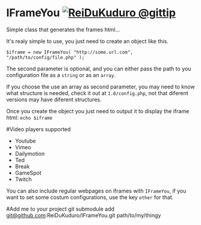 IFrameYou <a href="https://www.gittip.com/ReiDuKuduro/" target="__blank" alt="ReiDuKuduro @gittip" ><img alt="ReiDuKuduro @gittip" src="http://bottlepy.org/docs/dev/_static/Gittip.png" /></a>
=========


Simple class that generates the frames html...

It's realy simple to use, you just need to create an object like this.
```
$iframe = new IFrameYou( "http://some.url.com", "/path/to/config/file.php" );
```

The second parameter is optional, and you can either pass the path to you configuration file as a ```string``` or as an ```array```.

If you choose the use an array as second parameter, you may need to know what structure is needed, check it out at ```1.0/config.php```, not that diferent versions may have diferent structures.

Once you create the object you just need to output it to display the iframe html:
```echo $iframe```

#Video players supported
- Youtube
- Vimeo
- Dailymotion
- Ted
- Break
- GameSpot
- Twitch

You can also include regular webpages on iframes with ```IFrameYou```, if you want to set some costum configurations, use the key ```other``` for that.

#Add me to your project
git submodule add git@github.com:ReiDuKuduro/IFrameYou.git path/to/my/thingy
